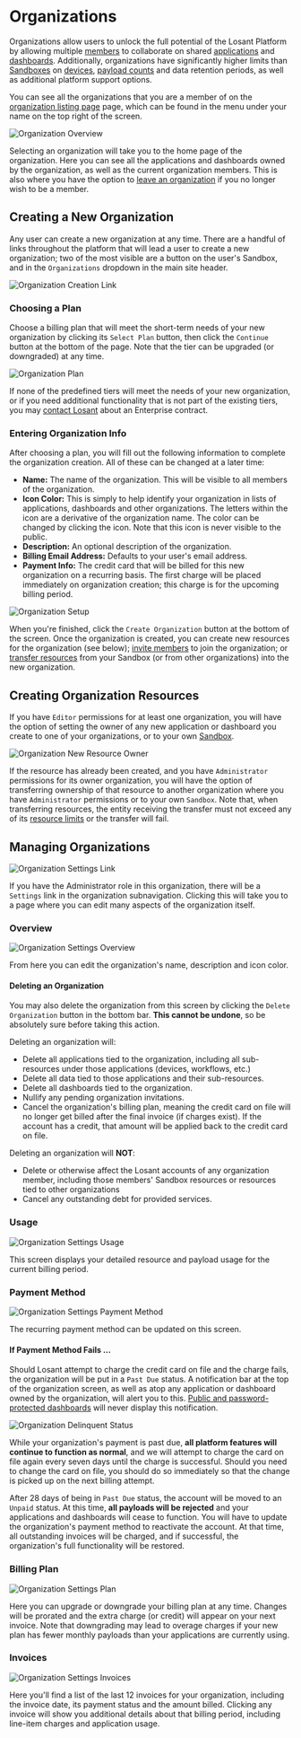 # Organizations

Organizations allow users to unlock the full potential of the Losant Platform by allowing multiple [members](/organizations/members/) to collaborate on shared [applications](/applications/overview/) and [dashboards](/dashboards/overview/). Additionally, organizations have significantly higher limits than [Sandboxes](/user-accounts/sandbox/) on [devices](/devices/overview/), [payload counts](/organizations/resource-limits/#payload-limits) and data retention periods, as well as additional platform support options.

You can see all the organizations that you are a member of on the <a href="https://app.losant.com/#/organizations" target="\_blank">organization listing page</a> page, which can be found in the menu under your name on the top right of the screen.

![Organization Overview](/images/organizations/organization-overview.png "Organization Overview")

Selecting an organization will take you to the home page of the organization. Here you can see all the applications and dashboards owned by the organization, as well as the current organization members. This is also where you have the option to [leave an organization](/organizations/members/#leaving-an-organization) if you no longer wish to be a member.

## Creating a New Organization

Any user can create a new organization at any time. There are a handful of links throughout the platform that will lead a user to create a new organization; two of the most visible are a button on the user's Sandbox, and in the `Organizations` dropdown in the main site header.

![Organization Creation Link](/images/organizations/organization-create-cta.png "Organization Creation Link")

### Choosing a Plan

Choose a billing plan that will meet the short-term needs of your new organization by clicking its `Select Plan` button, then click the `Continue` button at the bottom of the page. Note that the tier can be upgraded (or downgraded) at any time.

![Organization Plan](/images/organizations/organization-choose-plan.png "Organization Plan")

If none of the predefined tiers will meet the needs of your new organization, or if you need additional functionality that is not part of the existing tiers, you may [contact Losant](mailto:hello@losant.com) about an Enterprise contract.

### Entering Organization Info

After choosing a plan, you will fill out the following information to complete the organization creation. All of these can be changed at a later time:

* **Name:** The name of the organization. This will be visible to all members of the organization.
* **Icon Color:** This is simply to help identify your organization in lists of applications, dashboards and other organizations. The letters within the icon are a derivative of the organization name. The color can be changed by clicking the icon. Note that this icon is never visible to the public.
* **Description:** An optional description of the organization.
* **Billing Email Address:** Defaults to your user's email address.
* **Payment Info:** The credit card that will be billed for this new organization on a recurring basis. The first charge will be placed immediately on organization creation; this charge is for the upcoming billing period.

![Organization Setup](/images/organizations/organization-creation-inputs.png "Organization Setup")

When you're finished, click the `Create Organization` button at the bottom of the screen. Once the organization is created, you can create new resources for the organization (see below); [invite members](/organizations/members/#inviting-new-members) to join the organization; or [transfer resources](/organizations/transferring-resources/) from your Sandbox (or from other organizations) into the new organization.

## Creating Organization Resources

If you have `Editor` permissions for at least one organization, you will have the option of setting the owner of any new application or dashboard you create to one of your organizations, or to your own [Sandbox](/user-accounts/sandbox/).

![Organization New Resource Owner](/images/organizations/organization-new-resource-owner.png "Organization New Resource Owner")

If the resource has already been created, and you have `Administrator` permissions for its owner organization, you will have the option of transferring ownership of that resource to another organization where you have `Administrator` permissions or to your own `Sandbox`. Note that, when transferring resources, the entity receiving the transfer must not exceed any of its [resource limits](/organizations/resource-limits/) or the transfer will fail.

## Managing Organizations

![Organization Settings Link](/images/organizations/organization-settings-link.png "Organization Settings Link")

If you have the Administrator role in this organization, there will be a `Settings` link in the organization subnavigation. Clicking this will take you to a page where you can edit many aspects of the organization itself.

### Overview

![Organization Settings Overview](/images/organizations/org-settings-overview.png "Organization Settings Overview")

From here you can edit the organization's name, description and icon color.

#### Deleting an Organization

You may also delete the organization from this screen by clicking the `Delete Organization` button in the bottom bar. **This cannot be undone**, so be absolutely sure before taking this action.

Deleting an organization will:

* Delete all applications tied to the organization, including all sub-resources under those applications (devices, workflows, etc.)
* Delete all data tied to those applications and their sub-resources.
* Delete all dashboards tied to the organization.
* Nullify any pending organization invitations.
* Cancel the organization's billing plan, meaning the credit card on file will no longer get billed after the final invoice (if charges exist). If the account has a credit, that amount will be applied back to the credit card on file.

Deleting an organization will **NOT**:

* Delete or otherwise affect the Losant accounts of any organization member, including those members' Sandbox resources or resources tied to other organizations
* Cancel any outstanding debt for provided services.

### Usage

![Organization Settings Usage](/images/organizations/org-settings-usage.png "Organization Settings Usage")

This screen displays your detailed resource and payload usage for the current billing period.

### Payment Method

![Organization Settings Payment Method](/images/organizations/org-settings-payment.png "Organization Settings Payment Method")

The recurring payment method can be updated on this screen.

#### If Payment Method Fails ...

Should Losant attempt to charge the credit card on file and the charge fails, the organization will be put in a `Past Due` status. A notification bar at the top of the organization screen, as well as atop any application or dashboard owned by the organization, will alert you to this. [Public and password-protected dashboards](/dashboards/overview/#dashboard-access-control) will never display this notification.

![Organization Delinquent Status](/images/organizations/org-delinquent-bar.png "Organization Delinquent Status")

While your organization's payment is past due, **all platform features will continue to function as normal**, and we will attempt to charge the card on file again every seven days until the charge is successful. Should you need to change the card on file, you should do so immediately so that the change is picked up on the next billing attempt.

After 28 days of being in `Past Due` status, the account will be moved to an `Unpaid` status. At this time, **all payloads will be rejected** and your applications and dashboards will cease to function. You will have to update the organization's payment method to reactivate the account. At that time, all outstanding invoices will be charged, and if successful, the organization's full functionality will be restored.

### Billing Plan

![Organization Settings Plan](/images/organizations/org-settings-plan.png "Organization Settings Plan")

Here you can upgrade or downgrade your billing plan at any time. Changes will be prorated and the extra charge (or credit) will appear on your next invoice. Note that downgrading may lead to overage charges if your new plan has fewer monthly payloads than your applications are currently using.

### Invoices

![Organization Settings Invoices](/images/organizations/org-settings-invoices.png "Organization Settings Invoices")

Here you'll find a list of the last 12 invoices for your organization, including the invoice date, its payment status and the amount billed. Clicking any invoice will show you additional details about that billing period, including line-item charges and application usage.
